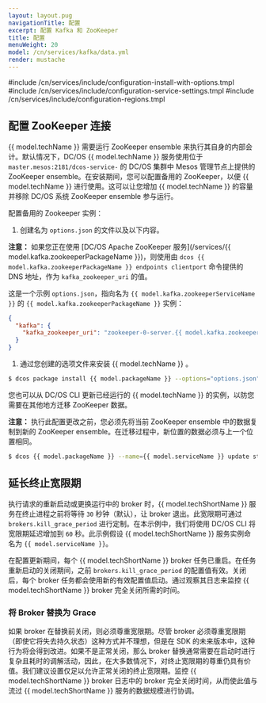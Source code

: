 ```yaml
---
layout: layout.pug
navigationTitle: 配置
excerpt: 配置 Kafka 和 ZooKeeper
title: 配置
menuWeight: 20
model: /cn/services/kafka/data.yml
render: mustache
---
```


#include /cn/services/include/configuration-install-with-options.tmpl
#include /cn/services/include/configuration-service-settings.tmpl
#include /cn/services/include/configuration-regions.tmpl

## 配置 ZooKeeper 连接

{{ model.techName }} 需要运行 ZooKeeper ensemble 来执行其自身的内部会计。默认情况下，DC/OS {{ model.techName }} 服务使用位于 `master.mesos:2181/dcos-service-` 的 DC/OS 集群中 Mesos 管理节点上提供的 ZooKeeper ensemble。<servicename>在安装期间，您可以配置备用的 ZooKeeper，以便 {{ model.techName }} 进行使用。这可以让您增加 {{ model.techName }} 的容量并移除 DC/OS 系统 ZooKeeper ensemble 参与运行。

配置备用的 Zookeeper 实例：

1. 创建名为 `options.json` 的文件以及以下内容。

**注意：** 如果您正在使用 [DC/OS Apache ZooKeeper 服务](/services/{{ model.kafka.zookeeperPackageName }})，则使用由 `dcos {{ model.kafka.zookeeperPackageName }} endpoints clientport` 命令提供的 DNS 地址，作为 `kafka_zookeeper_uri` 的值。

这是一个示例 `options.json`，指向名为 `{{ model.kafka.zookeeperServiceName }}` 的 `{{ model.kafka.zookeeperPackageName }}` 实例：

```json
{
  "kafka": {
    "kafka_zookeeper_uri": "zookeeper-0-server.{{ model.kafka.zookeeperServiceName }}.autoip.dcos.thisdcos.directory:1140,zookeeper-1-server.{{ model.kafka.zookeeperServiceName }}.autoip.dcos.thisdcos.directory:1140,zookeeper-2-server.{{ model.kafka.zookeeperServiceName }}.autoip.dcos.thisdcos.directory:1140"
  }
}
```

1. 通过您创建的选项文件来安装 {{ model.techName }} 。

```bash
$ dcos package install {{ model.packageName }} --options="options.json"
```

您也可以从 DC/OS CLI 更新已经运行的 {{ model.techName }} 的实例，以防您需要在其他地方迁移 ZooKeeper 数据。

**注意：** 执行此配置更改之前，您必须先将当前 ZooKeeper ensemble 中的数据复制到新的 ZooKeeper ensemble。在迁移过程中，新位置的数据必须与上一个位置相同。

```bash
$ dcos {{ model.packageName }} --name={{ model.serviceName }} update start --options=options.json
```

## 延长终止宽限期

执行请求的重新启动或更换运行中的 broker 时，{{ model.techShortName }} 服务在终止进程之前将等待 `30` 秒钟（默认），让 broker 退出。此宽限期可通过 `brokers.kill_grace_period` 进行定制。在本示例中，我们将使用 DC/OS CLI 将宽限期延迟增加到 `60` 秒。此示例假设 {{ model.techShortName }} 服务实例命名为 `{{ model.serviceName }}`。

在配置更新期间，每个 {{ model.techShortName }} broker 任务已重启。在任务重新启动的关闭期间，之前 `brokers.kill_grace_period` 的配置值有效。关闭后，每个 broker 任务都会使用新的有效配置值启动。通过观察其日志来监控 {{ model.techShortName }} broker 完全关闭所需的时间。

### 将 Broker 替换为 Grace

如果 broker 在替换前关闭，则必须尊重宽限期。尽管 broker 必须尊重宽限期（即使它将失去持久状态）这种方式并不理想，但是在 SDK 的未来版本中，这种行为将会得到改进。如果不是正常关闭，那么 broker 替换通常需要在启动时进行复杂且耗时的调解活动，因此，在大多数情况下，对终止宽限期的尊重仍具有价值。我们建议设置仅足以允许正常关闭的终止宽限期。监控 {{ model.techShortName }} broker 日志中的 broker 完全关闭时间，从而使此值与流过 {{ model.techShortName }} 服务的数据规模进行协调。

